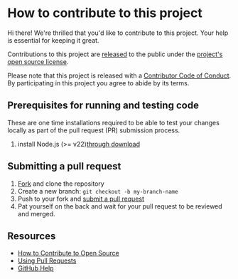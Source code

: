 # How to contribute to this project

[fork]: https://github.com/kenichiro-kimura/soracom-mcp-server/fork
[pr]: https://github.com/kenichiro-kimura/soracom-mcp-server/compare

Hi there! We're thrilled that you'd like to contribute to this project. Your help is essential for keeping it great.

Contributions to this project are [released](https://help.github.com/articles/github-terms-of-service/#6-contributions-under-repository-license) to the public under the [project's open source license](LICENSE).

Please note that this project is released with a [Contributor Code of Conduct](CODE_OF_CONDUCT.md). By participating in this project you agree to abide by its terms.

## Prerequisites for running and testing code

These are one time installations required to be able to test your changes locally as part of the pull request (PR) submission process.

1. install Node.js (>= v22)[through download](https://nodejs.org/en/download)
   
## Submitting a pull request

1. [Fork][fork] and clone the repository
2. Create a new branch: `git checkout -b my-branch-name`
3. Push to your fork and [submit a pull request][pr]
4. Pat yourself on the back and wait for your pull request to be reviewed and merged.

## Resources

- [How to Contribute to Open Source](https://opensource.guide/how-to-contribute/)
- [Using Pull Requests](https://help.github.com/articles/about-pull-requests/)
- [GitHub Help](https://help.github.com)